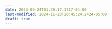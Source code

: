 ```yaml
---
date: 2023-09-24T01:49:17.1717-04:00
last-modified: 2024-11-23T20:45:24.2424-05:00
draft: true
---
```


